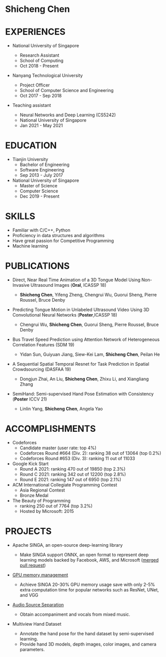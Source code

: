 # Shicheng Chen

# EXPERIENCES
- National University of Singapore
    - Research Assistant
    - School of Computing
    - Oct 2018 - Present

- Nanyang Technological University
    - Project Officer
    - School of Computer Science and Engineering
    - Oct 2017 - Sep 2018

- Teaching assistant
    - Neural Networks and Deep Learning (CS5242)
    - National University of Singapore
    - Jan 2021 - May 2021

# EDUCATION
- Tianjin University
    - Bachelor of Engineering
    - Software Engineering
    - Sep 2013 - July 2017
- National University of Singapore
    - Master of Science
    - Computer Science
    - Dec 2019 - Present


# SKILLS
- Familiar with C/C++, Python
- Proficiency in data structures and algorithms
- Have great passion for Competitive Programming
- Machine learning
    

# PUBLICATIONS
- Direct, Near Real Time Animation of a 3D Tongue Model Using Non-Invasive Ultrasound Images (**Oral**, ICASSP 18)
	- **Shicheng Chen**, Yifeng Zheng, Chengrui Wu, Guorui Sheng, Pierre Roussel, Bruce Denby

- Predicting Tongue Motion in Unlabeled Ultrasound Video Using 3D Convolutional Neural Networks (**Poster**,ICASSP 18)
	- Chengrui Wu, **Shicheng Chen**, Guorui Sheng, Pierre Roussel, Bruce Denby

- Bus Travel Speed Prediction using Attention Network of Heterogeneous Correlation Features (SDM 19)
	- Yidan Sun, Guiyuan Jiang, Siew-Kei Lam, **Shicheng Chen**, Peilan He
	
- A Sequential Spatial Temporal Resnet for Task Prediction in Spatial Crowdsourcing (DASFAA 19)
	- Dongjun Zhai, An Liu, **Shicheng Chen**, Zhixu Li, and Xiangliang Zhang

- SemiHand: Semi-supervised Hand Pose Estimation with Consistency (**Poster** ICCV 21)
	- Linlin Yang, **Shicheng Chen**, Angela Yao

# ACCOMPLISHMENTS 
- Codeforces 
	- Candidate master (user rate: top 4%)
	- Codeforces Round #664 (Div. 2): ranking 38 out of 13064 (top 0.2%)
	- Codeforces Round #653 (Div. 3): ranking 11 out of 11033
- Google Kick Start
    - Round A 2021: ranking 470 out of 19850 (top 2.3%)
    - Round C 2021: ranking 342 out of 12200 (top 2.8%)
    - Round E 2021: ranking 147 out of 6950 (top 2.1%)
- ACM International Collegiate Programming Contest
	- Asia Regional Contest 
	- Bronze Medal
- The Beauty of Programming
	- ranking 250 out of 7764 (top 3.2%)
	- Hosted by Microsoft: 2015

# PROJECTS
- Apache SINGA, an open-source deep-learning library
    - Make SINGA support ONNX, an open format to represent deep learning models backed by Facebook, AWS, and Microsoft ([merged pull request](https://github.com/apache/incubator-singa/pull/444))

- [GPU memory management](https://github.com/ShichengChen/ShichengChen.github.io/tree/master/GPUMemoryManagementforNeuralNetworksUsingDeepQ-Network.pdf)
    - Achieve SINGA 20-30% GPU memory usage save with only 2-5% extra computation time for popular networks such as ResNet, UNet, and VGG
    
- [Audio Source Separation](https://github.com/ShichengChen/Audio-Source-Separation)
    - Obtain accompaniment and vocals from mixed music.
   
- Multiview Hand Dataset
    - Annotate the hand pose for the hand dataset by semi-supervised learning.
    - Provide hand 3D models, depth images, color images, and camera parameters.
